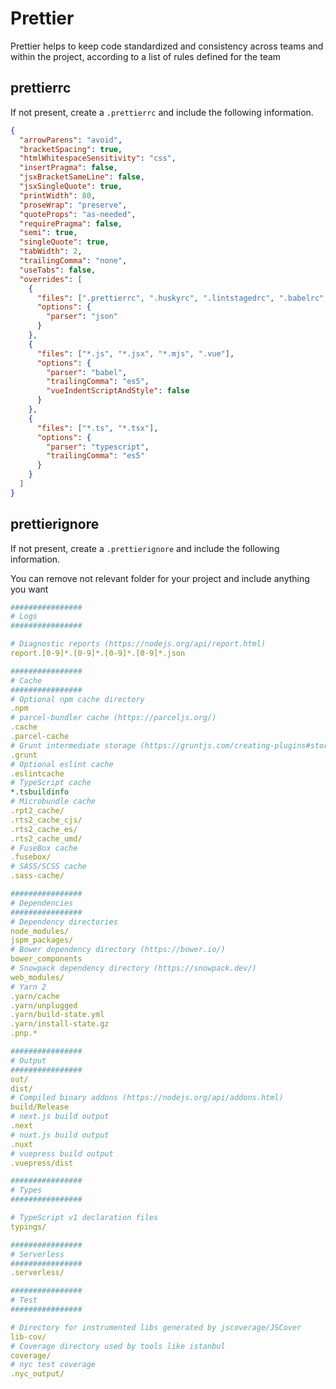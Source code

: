 # Prettier
Prettier helps to keep code standardized and consistency across teams and within the project, according to a list of rules defined for the team

## prettierrc
If not present, create a `.prettierrc` and include the following information.
```json
{
  "arrowParens": "avoid",
  "bracketSpacing": true,
  "htmlWhitespaceSensitivity": "css",
  "insertPragma": false,
  "jsxBracketSameLine": false,
  "jsxSingleQuote": true,
  "printWidth": 80,
  "proseWrap": "preserve",
  "quoteProps": "as-needed",
  "requirePragma": false,
  "semi": true,
  "singleQuote": true,
  "tabWidth": 2,
  "trailingComma": "none",
  "useTabs": false,
  "overrides": [
    {
      "files": [".prettierrc", ".huskyrc", ".lintstagedrc", ".babelrc", ".eslintrc"],
      "options": {
        "parser": "json"
      }
    },
    {
      "files": ["*.js", "*.jsx", "*.mjs", ".vue"],
      "options": {
        "parser": "babel",
        "trailingComma": "es5",
        "vueIndentScriptAndStyle": false
      }
    },
    {
      "files": ["*.ts", "*.tsx"],
      "options": {
        "parser": "typescript",
        "trailingComma": "es5"
      }
    }
  ]
}
```

## prettierignore
If not present, create a `.prettierignore` and include the following information.

You can remove not relevant folder for your project and include anything you want
```yml
################
# Logs
################

# Diagnostic reports (https://nodejs.org/api/report.html)
report.[0-9]*.[0-9]*.[0-9]*.[0-9]*.json

################
# Cache
################
# Optional npm cache directory
.npm
# parcel-bundler cache (https://parceljs.org/)
.cache
.parcel-cache
# Grunt intermediate storage (https://gruntjs.com/creating-plugins#storing-task-files)
.grunt
# Optional eslint cache
.eslintcache
# TypeScript cache
*.tsbuildinfo
# Microbundle cache
.rpt2_cache/
.rts2_cache_cjs/
.rts2_cache_es/
.rts2_cache_umd/
# FuseBox cache
.fusebox/
# SASS/SCSS cache
.sass-cache/

################
# Dependencies
################
# Dependency directories
node_modules/
jspm_packages/
# Bower dependency directory (https://bower.io/)
bower_components
# Snowpack dependency directory (https://snowpack.dev/)
web_modules/
# Yarn 2
.yarn/cache
.yarn/unplugged
.yarn/build-state.yml
.yarn/install-state.gz
.pnp.*

################
# Output
################
out/
dist/
# Compiled binary addons (https://nodejs.org/api/addons.html)
build/Release
# next.js build output
.next
# nuxt.js build output
.nuxt
# vuepress build output
.vuepress/dist

################
# Types
################

# TypeScript v1 declaration files
typings/

################
# Serverless
################
.serverless/

################
# Test
################

# Directory for instrumented libs generated by jscoverage/JSCover
lib-cov/
# Coverage directory used by tools like istanbul
coverage/
# nyc test coverage
.nyc_output/
```